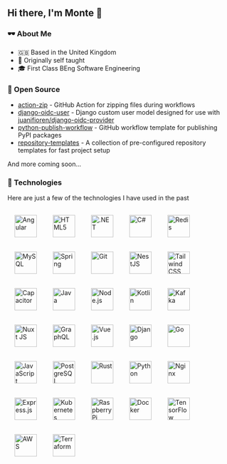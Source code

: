 ## Hi there, I'm Monte 👋

### 🕶️ About Me

- 🇬🇧 Based in the United Kingdom
- 💾 Originally self taught
- 🎓 First Class BEng Software Engineering

### 🫶 Open Source

- [action-zip](https://github.com/montudor/action-zip) - GitHub Action for zipping files during workflows
- [django-oidc-user](https://github.com/montudor/django-oidc-user) - Django custom user model designed for use with [juanifioren/django-oidc-provider](https://github.com/juanifioren/django-oidc-provider)
- [python-publish-workflow](https://github.com/actions/starter-workflows/blob/57d97826a2f4fcd7933825b1822562648e444400/ci/python-publish.yml) - GitHub workflow template for publishing PyPI packages
- [repository-templates](https://github.com/repository-templates) - A collection of pre-configured repository templates for fast project setup

And more coming soon...

### 🚀 Technologies

Here are just a few of the technologies I have used in the past

<!-- Thanks to https://github.com/rishavanand/github-profilinator for this technology display :P -->
<div align="left">  
  <a href="https://angular.io/" target="_blank"><img style="margin: 16px" src="https://profilinator.rishav.dev/skills-assets/angularjs-original.svg" alt="Angular" height="50" /></a>  
  <a href="https://en.wikipedia.org/wiki/HTML5" target="_blank"><img style="margin: 16px" src="https://profilinator.rishav.dev/skills-assets/html5-original-wordmark.svg" alt="HTML5" height="50" /></a>  
  <a href="https://dotnet.microsoft.com/download/dotnet-framework" target="_blank"><img style="margin: 16px" src="https://profilinator.rishav.dev/skills-assets/dot-net-original-wordmark.svg" alt=".NET" height="50" /></a>  
  <a href="https://docs.microsoft.com/en-us/dotnet/csharp/" target="_blank"><img style="margin: 16px" src="https://profilinator.rishav.dev/skills-assets/csharp-original.svg" alt="C#" height="50" /></a>  
  <a href="https://redis.io/" target="_blank"><img style="margin: 16px" src="https://profilinator.rishav.dev/skills-assets/redis-original-wordmark.svg" alt="Redis" height="50" /></a>  
  <a href="https://www.mysql.com/" target="_blank"><img style="margin: 16px" src="https://profilinator.rishav.dev/skills-assets/mysql-original-wordmark.svg" alt="MySQL" height="50" /></a>  
  <a href="https://docs.spring.io/spring-framework/docs/3.0.x/reference/expressions.html#:~:text=The%20Spring%20Expression%20Language%20(SpEL,and%20basic%20string%20templating%20functionality." target="_blank"><img style="margin: 16px" src="https://profilinator.rishav.dev/skills-assets/springio-icon.svg" alt="Spring" height="50" /></a>  
  <a href="https://github.com/" target="_blank"><img style="margin: 16px" src="https://profilinator.rishav.dev/skills-assets/git-scm-icon.svg" alt="Git" height="50" /></a>  
  <a href="https://nestjs.com/" target="_blank"><img style="margin: 16px" src="https://profilinator.rishav.dev/skills-assets/nestjs.svg" alt="NestJS" height="50" /></a>  
  <a href="https://www.tailwindcss.com/" target="_blank"><img style="margin: 16px" src="https://profilinator.rishav.dev/skills-assets/tailwindcss.svg" alt="Tailwind CSS" height="50" /></a>  
  <a href="https://www.capacitorjs.com/" target="_blank"><img style="margin: 16px" src="https://profilinator.rishav.dev/skills-assets/capacitor.svg" alt="Capacitor" height="50" /></a>  
  <a href="https://www.java.com/" target="_blank"><img style="margin: 16px" src="https://profilinator.rishav.dev/skills-assets/java-original-wordmark.svg" alt="Java" height="50" /></a>  
  <a href="https://nodejs.org/" target="_blank"><img style="margin: 16px" src="https://profilinator.rishav.dev/skills-assets/nodejs-original-wordmark.svg" alt="Node.js" height="50" /></a>  
  <a href="https://kotlinlang.org/" target="_blank"><img style="margin: 16px" src="https://profilinator.rishav.dev/skills-assets/kotlinlang-icon.svg" alt="Kotlin" height="50" /></a>  
  <a href="https://kafka.apache.org/" target="_blank"><img style="margin: 16px" src="https://profilinator.rishav.dev/skills-assets/apache_kafka-icon.svg" alt="Kafka" height="50" /></a>  
  <a href="https://nuxtjs.org/" target="_blank"><img style="margin: 16px" src="https://profilinator.rishav.dev/skills-assets/nuxt.png" alt="Nuxt JS" height="50" /></a>  
  <a href="https://graphql.org/" target="_blank"><img style="margin: 16px" src="https://profilinator.rishav.dev/skills-assets/graphql.png" alt="GraphQL" height="50" /></a>  
  <a href="https://vuejs.org/" target="_blank"><img style="margin: 16px" src="https://profilinator.rishav.dev/skills-assets/vuejs-original-wordmark.svg" alt="Vue.js" height="50" /></a>  
  <a href="https://www.djangoproject.com/" target="_blank"><img style="margin: 16px" src="https://profilinator.rishav.dev/skills-assets/django-original.svg" alt="Django" height="50" /></a>  
  <a href="https://go.dev/" target="_blank"><img style="margin: 16px" src="https://profilinator.rishav.dev/skills-assets/go-original.svg" alt="Go" height="50" /></a>  
  <a href="https://www.javascript.com/" target="_blank"><img style="margin: 16px" src="https://profilinator.rishav.dev/skills-assets/javascript-original.svg" alt="JavaScript" height="50" /></a>  
  <a href="https://www.postgresql.org/" target="_blank"><img style="margin: 16px" src="https://profilinator.rishav.dev/skills-assets/postgresql-original-wordmark.svg" alt="PostgreSQL" height="50" /></a>  
  <a href="https://www.rust-lang.org/" target="_blank"><img style="margin: 16px" src="https://profilinator.rishav.dev/skills-assets/rust-plain.svg" alt="Rust" height="50" /></a>  
  <a href="https://www.python.org/" target="_blank"><img style="margin: 16px" src="https://profilinator.rishav.dev/skills-assets/python-original.svg" alt="Python" height="50" /></a>  
  <a href="https://www.nginx.com/" target="_blank"><img style="margin: 16px" src="https://profilinator.rishav.dev/skills-assets/nginx-original.svg" alt="Nginx" height="50" /></a>  
  <a href="https://expressjs.com/" target="_blank"><img style="margin: 16px" src="https://profilinator.rishav.dev/skills-assets/express-original-wordmark.svg" alt="Express.js" height="50" /></a>  
  <a href="https://kubernetes.io/" target="_blank"><img style="margin: 16px" src="https://profilinator.rishav.dev/skills-assets/kubernetes-icon.svg" alt="Kubernetes" height="50" /></a>  
  <a href="https://www.raspberrypi.org/" target="_blank"><img style="margin: 16px" src="https://profilinator.rishav.dev/skills-assets/raspberrypi.png" alt="Raspberry Pi" height="50" /></a>  
  <a href="https://www.docker.com/" target="_blank"><img style="margin: 16px" src="https://profilinator.rishav.dev/skills-assets/docker-original-wordmark.svg" alt="Docker" height="50" /></a>  
  <a href="https://www.tensorflow.org/" target="_blank"><img style="margin: 16px" src="https://profilinator.rishav.dev/skills-assets/tensorflow-icon.svg" alt="TensorFlow" height="50" /></a>  
  <a href="https://aws.amazon.com/" target="_blank"><img style="margin: 16px" src="https://profilinator.rishav.dev/skills-assets/amazonwebservices-original-wordmark.svg" alt="AWS" height="50" /></a>  
  <a href="https://www.terraform.io/" target="_blank"><img style="margin: 16px" src="https://profilinator.rishav.dev/skills-assets/terraformio-icon.svg" alt="Terraform" height="50" /></a>  
</div>
